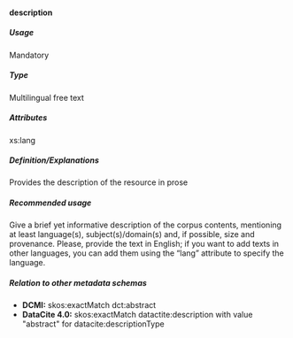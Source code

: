 #### description
##### Usage
Mandatory
##### Type
Multilingual free text
##### Attributes
xs:lang
##### Definition/Explanations
Provides the description of the resource in prose
##### Recommended usage
Give a brief yet informative description of the corpus contents, mentioning at least language(s), subject(s)/domain(s) and, if possible, size and provenance. 
Please, provide the text in English; if you want to add texts in other languages, you can add them using the “lang” attribute to specify the language.
##### Relation to other metadata schemas
* **DCMI:** skos:exactMatch dct:abstract
* **DataCite 4.0:** skos:exactMatch datactite:description with value "abstract" for datacite:descriptionType

